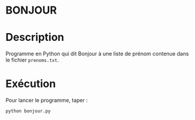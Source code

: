 BONJOUR
======

# Description
Programme en Python qui dit Bonjour à une liste de prénom contenue
dans le fichier `prenoms.txt`.

# Exécution
Pour lancer le programme, taper :


    python bonjour.py
